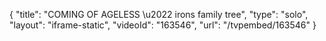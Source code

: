 {
    "title": "COMING OF AGELESS \u2022 irons family tree",
    "type": "solo",
    "layout": "iframe-static",
    "videoId": "163546",
    "url": "\/tvpembed\/163546"
}